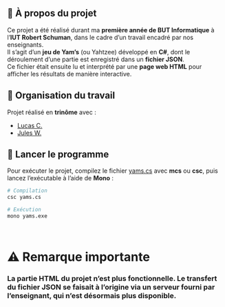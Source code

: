 ## 🧩 À propos du projet

Ce projet a été réalisé durant ma **première année de BUT Informatique** à l’**IUT Robert Schuman**, dans le cadre d’un travail encadré par nos enseignants.  
Il s’agit d’un **jeu de Yam’s** (ou Yahtzee) développé en **C#**, dont le déroulement d’une partie est enregistré dans un **fichier JSON**.  
Ce fichier était ensuite lu et interprété par une **page web HTML** pour afficher les résultats de manière interactive.



## 👥 Organisation du travail

Projet réalisé en **trinôme** avec :  
- [Lucas C.]()  
- [Jules W.]()  



## 🚀 Lancer le programme

Pour exécuter le projet, compilez le fichier [yams.cs](./yams.cs) avec **mcs** ou **csc**, puis lancez l’exécutable à l’aide de **Mono** :

```bash
# Compilation
csc yams.cs

# Exécution
mono yams.exe
```
<br>

# **⚠️ Remarque importante**
### La partie HTML du projet n’est plus fonctionnelle. Le transfert du fichier JSON se faisait à l’origine via un serveur fourni par l’enseignant, qui n’est désormais plus disponible.
